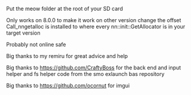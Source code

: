 Put the meow folder at the root of your SD card

Only works on 8.0.0 to make it work on other version change the offset Call_nngetalloc is installed to where every nn::init::GetAllocator is in your target version 

Probably not online safe 

Big thanks to my remiru for great advice and help 

Big thanks to https://github.com/CraftyBoss for the back end and input helper and fs helper code from the smo exlaunch bas repository 

Big thanks to https://github.com/ocornut for imgui 
